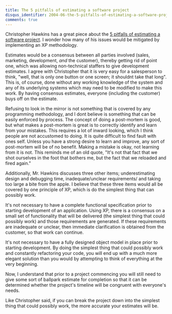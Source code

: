 ```yaml
---
title: The 5 pitfalls of estimating a software project
disqus_identifier: 2004-06-the-5-pitfalls-of-estimating-a-software-project
comments: true
---
```


Christopher Hawkins has a great piece about the [5 pitfalls of estimating a software project][1]. I wonder how many of his issues would be mitigated by implementing an XP methodology.

Estimates would be a consensus between all parties involved (sales, marketing, development, *and* the customer), thereby getting rid of point one, which was allowing non-technical staffers to give development estimates. I agree with Christopher that it is very easy for a salesperson to think, "well, that is only one button or one screen; it shouldnt take that long". This is, of course, done without any working knowledge of the system and any of its underlying systems which may need to be modified to make this work. By having consensus estimates, everyone (including the customer) buys off on the estimate.

Refusing to look in the mirror is not something that is covered by any programming methodology, and I dont believe is something that can be easily enforced by process. The concept of doing a post-mortem is good, but what makes a post-mortem is great is to correctly identify and learn from your mistakes. This requires a lot of inward looking, which I think people are not accustomed to doing. It is quite difficult to find fault with ones self. Unless you have a strong desire to learn and improve, any sort of post-mortem will be of no benefit. Making a mistake is okay, not learning from it is not. This reminds me of an old quote, "It's not that fact that we shot ourselves in the foot that bothers me, but the fact that we reloaded and fired again."

Additionally, Mr. Hawkins discusses three other items; underestimating design and debugging time, inadequate/unclear requirements/ and taking too large a bite from the apple. I believe that these three items would all be covered by one principle of XP, which is do the simplest thing that can possibly work. 

It's not necessary to have a complete functional specification prior to starting development of an application. Using XP, there is a consensus on a small set of functionality that will be delivered (the simplest thing that could possibly work) and those requirements are generated. If these requirements are inadequate or unclear, then immediate clarification is obtained from the customer, so that work can continue.

It's not necessary to have a fully designed object model in place prior to starting development. By doing the simplest thing that could possibly work and constantly refactoring your code, you will end up with a much more elegant solution than you would by attempting to think of everything at the very beginning.

Now, I understand that prior to a project commencing you will still need to give some sort of ballpark estimate for completion so that it can be determined whether the project's timeline will be congruent with everyone's needs. 

Like Christopher said, if you can break the project down into the simplest thing that could possibly work, the more accurate your estimates will be.

[1]:http://www.christopherhawkins.com/06-01-2004.htm
